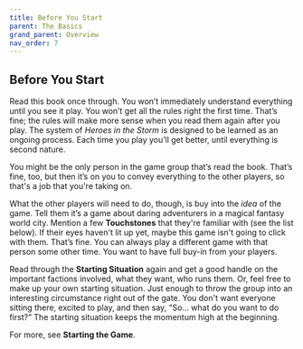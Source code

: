 ```yaml
---
title: Before You Start
parent: The Basics
grand_parent: Overview
nav_order: 7
---
```


## Before You Start
Read this book once through. You won’t immediately understand everything until you see it play. You won’t get all the rules right the first time. That’s fine; the rules will make more sense when you read them again after you play. The system of *Heroes in the Storm* is designed to be learned as an ongoing process. Each time you play you’ll get better, until everything is second nature.

You might be the only person in the game group that’s read the book. That’s fine, too, but then it’s on you to convey everything to the other players, so that's a job that you're taking on.

What the other players will need to do, though, is buy into the *idea* of the game. Tell them it’s a game about daring adventurers in a magical fantasy world city. Mention a few **Touchstones** that they're familiar with (see the list below). If their eyes haven't lit up yet, maybe this game isn't going to click with them. That’s fine. You can always play a different game with that person some other time. You want to have full buy-in from your players.

Read through the **Starting Situation** again and get a good handle on the important factions involved, what they want, who runs them. Or, feel free to make up your own starting situation. Just enough to throw the group into an interesting circumstance right out of the gate. You don't want everyone sitting there, excited to play, and then say, “So... what do you want to do first?” The starting situation keeps the momentum high at the beginning.

For more, see **Starting the Game**.
